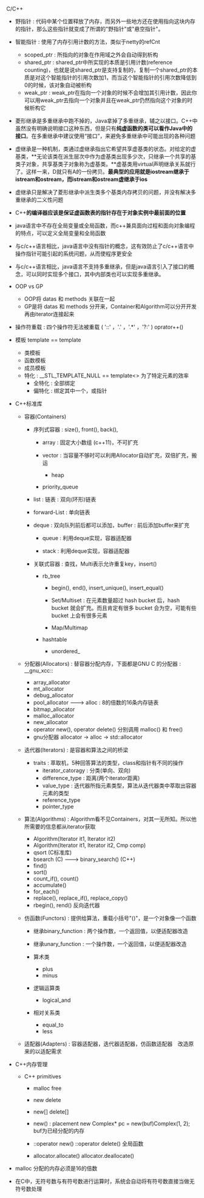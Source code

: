 C/C++

- 野指针 : 代码中某个位置释放了内存，而另外一些地方还在使用指向这块内存的指针，那么这些指针就变成了所谓的"野指针"或"悬空指针"。
- 智能指针 : 使用了内存引用计数的方法，类似于netty的refCnt
  - scoped_ptr : 所指向的对象在作用域之外会自动得到析构
  - shared_ptr : shared_ptr中所实现的本质是引用计数(reference counting)，也就是说shared_ptr是支持复制的，复制一个shared_ptr的本质是对这个智能指针的引用次数加1，而当这个智能指针的引用次数降低到0的时候，该对象自动被析构
  - weak_ptr : weak_ptr在指向一个对象的时候不会增加其引用计数，因此你可以用weak_ptr去指向一个对象并且在weak_ptr仍然指向这个对象的时候析构它
- 菱形继承是多重继承中跑不掉的，Java拿掉了多重继承，辅之以接口。C++中虽然没有明确说明接口这种东西，但是只有**纯虚函数的类可以看作Java中的接口**。在多重继承中建议使用“接口”，来避免多重继承中可能出现的各种问题
- 虚继承是一种机制，类通过虚继承指出它希望共享虚基类的状态。对给定的虚基类，**无论该类在派生层次中作为虚基类出现多少次，只继承一个共享的基类子对象，共享基类子对象称为虚基类。**虚基类用virtual声明继承关系就行了。这样一来，D就只有A的一份拷贝。**最典型的应用就是iostream继承于istream和ostream，而istream和ostream虚继承于ios**
- 虚继承只是解决了菱形继承中派生类多个基类内存拷贝的问题，并没有解决多重继承的二义性问题
- C++**的编译器应该是保证虚函数表的指针存在于对象实例中最前面的位置**
- java语言中不存在全局变量或全局函数，而c++兼具面向过程和面向对象编程的特点，可以定义全局变量和全局函数
- 与c/c++语言相比，java语言中没有指针的概念，这有效防止了c/c++语言中操作指针可能引起的系统问题，从而使程序更安全
- 与c/c++语言相比，java语言不支持多重继承，但是java语言引入了接口的概念，可以同时实现多个接口，其中内部类也可以实现多重继承。
- OOP vs GP

  - OOP将 datas 和 methods 关联在一起
  - GP是将 datas 和 methods 分开来，Container和Algorithm可以分开开发再由iterator连接起来
- 操作符重载 : 四个操作符无法被重载 ( '::' ，'.' ，'.*' ，'?:' )       oprator++()
- 模板 template<typename T> == template<class T>

  - 类模板
  - 函数模板
  - 成员模板
  - 特化 : __STL_TEMPLATE_NULL == template<>    为了特定元素的效率
    - 全特化 : 全部绑定
    - 偏特化 : 绑定其中一个，或指针
- C++标准库

  - 容器(Containers)

    - 序列式容器 : size(), front(), back(),  

      - array : 固定大小数组 (c++11)，不可扩充

      - vector : 当容量不够时可以利用Allocator自动扩充，双倍扩充，搬运

        - heap
      - priority_queue
      
    - list : 链表 : 双向(环形)链表
      
    - forward-List : 单向链表
      
    - deque : 双向队列前后都可以添加，buffer : 前后添加buffer来扩充
      
      - queue : 利用deque实现，容器适配器
      
      - stack : 利用deque实现，容器适配器
      
    - 关联式容器 : 查找，Multi表示允许重复key，insert()

      - rb_tree
      
        - begin(), end(), insert_unique(), insert_equal()
      
        - Set/Multiset : 在元素数量超过 hash bucket 后，hash bucket 就会扩充。而且肯定有很多 bucket 会为空，可能有些 bucket 上会有很多元素
        - Map/Multimap
      
      - hashtable
      
        - unordered_ 

  - 分配器(Allocators) : 替容器分配内存，下面都是GNU C 的分配器 : __gnu_xcc::

    - array_allocator
    - mt_allocator
    - debug_allocator
    - pool_allocator ---> alloc : 8的倍数的16条内存链表
    - bitmap_allocator
    - malloc_allocator
    - new_allocator
    - operator new(), operator delete() 分别调用 malloc() 和 free()
    - gnu分配器   allocator -> alloc -> std::allocator

  - 迭代器(Iterators) : 是容器和算法之间的桥梁

    - traits : 萃取机，5种回答算法的类型，class和指针有不同的操作
      - iterator_catoragy : 分类(单向、双向)
      - difference_type : 距离(两个iterator距离)
      - value_type : 迭代器所指元素类型，算法从迭代器类中萃取出容器元素的类型
      - reference_type
      - pointer_type

  - 算法(Algorithms) : Algorithm看不见Containers，对其一无所知。所以他所需要的信息都从iterator获取

    - Algorithm(Iterator it1, Iterator it2)
    - Algorithm(Iterator it1, Iterator it2, Cmp comp)
    - qsort  (C标准库)
    - bsearch  (C) ---> binary_search() (C++)
    - find()
    - sort()
    - count_if(), count()
    - accumulate()
    - for_each()
    - replace(), replace_if(), replace_copy()
    - rbegin(), rend()    反向迭代器

  - 仿函数(Functors) : 提供给算法，重载小括号"()"，是一个对象像一个函数

    - 继承binary_function : 两个操作数，一个返回值，以便适配器改造
    - 继承unary_function : 一个操作数，一个返回值，以便适配器改造

    - 算术类
      - plus
      - minus
    - 逻辑运算类
      - logical_and
    - 相对关系类
      - equal_to
      - less

  - 适配器(Adapters) : 容器适配器，迭代器适配器，仿函数适配器　改造原来的以适配需求
- C++内存管理

  - C++ primitives

    - malloc 	free

    - new 		delete
    - new[]       delete[]
    - new() : placement new  Complex* pc = new(buf)Complex(1, 2); buf为已经分配的内存
    - ::operator new()  ::operator delete() 全局函数
    - allocator.allocate()  allocator.deallocate()
- malloc 分配的内存必须是16的倍数
- 在C中，无符号数与有符号数进行运算时，系统会自动将有符号数直接当做无符号数处理